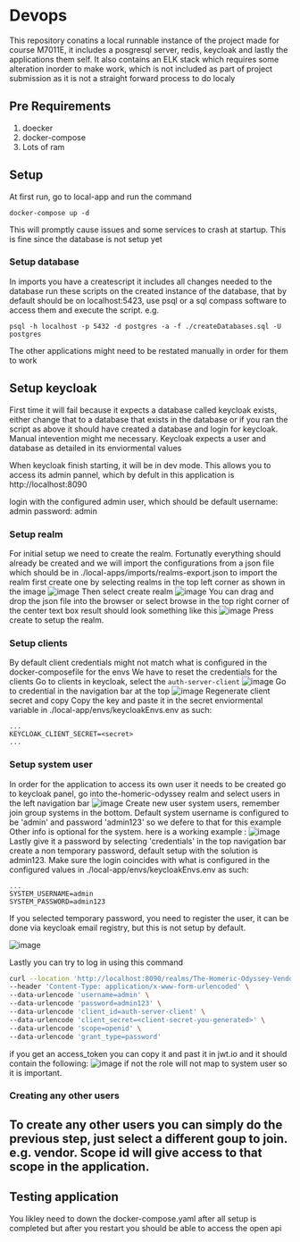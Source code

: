 # Devops
This repository conatins a local runnable instance of the project made for course M7011E, it includes a posgresql server, redis, keycloak and lastly the applications them self.
It also contains an ELK stack which requires some alteration inorder to make work, which is not included as part of project submission as it is not a straight forward process to do localy

## Pre Requirements
1. doecker
2. docker-compose
3. Lots of ram

## Setup
At first run, go to local-app and run the command
```
docker-compose up -d
```
This will promptly cause issues and some services to crash at startup. This is fine since the database is not setup yet

### Setup database
In imports you have a createscript
it includes all changes needed to the database
run these scripts on the created instance of the database, that by default should be
on localhost:5423, use psql or a sql compass software to access them and execute the script.
e.g.
```
psql -h localhost -p 5432 -d postgres -a -f ./createDatabases.sql -U postgres
```
The other applications might need to be restated manually in order for them to work

## Setup keycloak
First time it will fail because it expects a database called keycloak exists, either change that to a database that exists in the database or if you ran the script as above it should have created a database and login for keycloak.
Manual intevention might me necessary. Keycloak expects a user and database as detailed in its enviormental values

When keycloak finish starting, it will be in dev mode. This allows you to access its admin pannel, which by defult in this application is http://localhost:8090

login with the configured admin user, which should be default 
username: admin
password: admin

### Setup realm
For initial setup we need to create the realm. Fortunatly everything should already be created and we will import the configurations from a json file which should be in ./local-apps/imports/realms-export.json
to import the realm first create one by selecting realms in the top left corner as shown in the image
![image](https://github.com/user-attachments/assets/980916c1-30a6-4247-b883-4eec90faa3d0)
Then select create realm
![image](https://github.com/user-attachments/assets/7b4d1280-e42f-4f8d-bac2-a7d0a93fac55)
You can drag and drop the json file into the browser or select browse in the top right corner of the center text box
result should look something like this
![image](https://github.com/user-attachments/assets/7107297c-e027-4700-92cf-ae582eedc9c0)
Press create to setup the realm.

### Setup clients
By default client credentials might not match what is configured in the docker-composefile for the envs
We have to reset the credentials for the clients
Go to clients in keycloak, select the ```auth-server-client```
![image](https://github.com/user-attachments/assets/35bda823-adf8-4722-aacb-43394cb14cff)
Go to credential in the navigation bar at the top
![image](https://github.com/user-attachments/assets/f706937f-cfe9-4c76-8810-ef5003469daf)
Regenerate client secret and copy
Copy the key and paste it in the secret enviormental variable in ./local-app/envs/keycloakEnvs.env as such:
```
...
KEYCLOAK_CLIENT_SECRET=<secret>
...
```

### Setup system user
In order for the application to access its own user it needs to be created
go to keycloak panel, go into the-homeric-odyssey realm and select users in the left navigation bar
![image](https://github.com/user-attachments/assets/c1fdf848-3f0a-437e-b60c-7d7713fdfe96)
Create new user system users, remember join group systems in the bottom.
Default system username is configured to be 'admin' and password 'admin123' so we defere to that for this example
Other info is optional for the system.
here is a working example :
![image](https://github.com/user-attachments/assets/ccc9858a-8b73-4dcb-8519-6da36fee7c50)
Lastly give it a password by selecting 'credentials' in the top navigation bar
create a non temporary password, default setup with the solution is admin123.
Make sure the login coincides with what is configured in the configured values in ./local-app/envs/keycloakEnvs.env as such:
```
...
SYSTEM_USERNAME=admin
SYSTEM_PASSWORD=admin123
```
If you selected temporary password, you need to register the user, it can be done via keycloak email registry, but this is not setup by default.

![image](https://github.com/user-attachments/assets/7357a4de-ea90-4c20-beae-5ea02eab437d)

Lastly you can try to log in using this command
```bash
curl --location 'http://localhost:8090/realms/The-Homeric-Odyssey-Vendor/protocol/openid-connect/token' \
--header 'Content-Type: application/x-www-form-urlencoded' \
--data-urlencode 'username=admin' \
--data-urlencode 'password=admin123' \
--data-urlencode 'client_id=auth-server-client' \
--data-urlencode 'client_secret=<client-secret-you-generated>' \
--data-urlencode 'scope=openid' \
--data-urlencode 'grant_type=password'
```
if you get an access_token you can copy it and past it in jwt.io and it should contain the following:
![image](https://github.com/user-attachments/assets/bc268d59-7f80-422b-bdea-315e8f8a6559)
if not the role will not map to system user so it is important.

### Creating any other users 
To create any other users you can simply do the previous step, just select a different goup to join.
e.g. vendor.
Scope id will give access to that scope in the application.
---

## Testing application
You likley need to down the docker-compose.yaml after all setup is completed
but after you restart you should be able to access the open api



